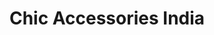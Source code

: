 ---
title: "Chic Accessories India"
url: /khar-danda-koliwada/chic-accessories-india/
shop: Modehaus
---